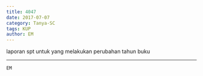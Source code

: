 ```yaml
---
title: 4047
date: 2017-07-07
category: Tanya-SC
tags: KUP
author: EM
---
```


laporan spt untuk yang melakukan perubahan tahun buku

---



`EM`
